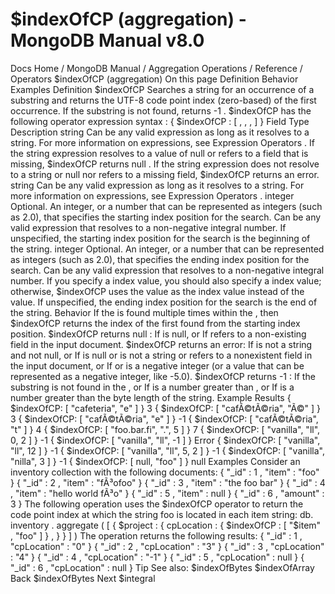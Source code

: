 # $indexOfCP (aggregation) - MongoDB Manual v8.0


Docs Home / MongoDB Manual / Aggregation Operations / Reference / Operators $indexOfCP (aggregation) On this page Definition Behavior Examples Definition $indexOfCP Searches a string for an occurrence of a substring and returns the
UTF-8 code point index (zero-based) of the first occurrence. If the
substring is not found, returns -1 . $indexOfCP has the following operator
expression syntax : { $indexOfCP : [ <string expression>, <substring expression>, <start>, <end> ] } Field Type Description <string> string Can be any valid expression as long
as it resolves to a string. For more information on expressions, see Expression Operators . If the string expression resolves to a value of null or refers
to a field that is missing, $indexOfCP returns null . If the string expression does not resolve to a string or null nor refers to a missing field, $indexOfCP returns an
error. <substring> string Can be any valid expression as long
as it resolves to a string. For more information on expressions, see Expression Operators . <start> integer Optional. An integer, or a number that can be represented as integers (such as
2.0), that specifies the starting index position for the search. Can
be any valid expression that
resolves to a non-negative integral number. If unspecified, the starting index position for the search is the
beginning of the string. <end> integer Optional. An integer, or a number that can be represented as integers (such as
2.0), that specifies the ending index position for the search. Can
be any valid expression that
resolves to a non-negative integral number. If you specify a <end> index value, you should also specify a <start> index
value; otherwise, $indexOfCP uses the <end> value
as the <start> index value instead of the <end> value. If unspecified, the ending index position for the search is the
end of the string. Behavior If the <substring expression> is found multiple times within the <string expression> , then $indexOfCP returns the
index of the first <substring expression> found from the starting
index position. $indexOfCP returns null : If <string expression> is null, or If <string expression> refers to a non-existing field in the
input document. $indexOfCP returns an error: If <string expression> is not a string and not null, or If <substring expression> is null or is not a string or refers to
a nonexistent field in the input document, or If <start> or <end> is a negative integer (or a value that
can be represented as a negative integer, like -5.0). $indexOfCP returns -1 : If the substring is not found in the <string expression> , or If <start> is a number greater than <end> , or If <start> is a number greater than the byte length of the string. Example Results { $indexOfCP: [ "cafeteria", "e" ] } 3 { $indexOfCP: [ "cafÃ©tÃ©ria", "Ã©" ] } 3 { $indexOfCP: [ "cafÃ©tÃ©ria", "e" ] } -1 { $indexOfCP: [ "cafÃ©tÃ©ria", "t" ] } 4 { $indexOfCP: [ "foo.bar.fi", ".", 5 ] } 7 { $indexOfCP: [ "vanilla", "ll", 0, 2 ] } -1 { $indexOfCP: [ "vanilla", "ll", -1 ] } Error { $indexOfCP: [ "vanilla", "ll", 12 ] } -1 { $indexOfCP: [ "vanilla", "ll", 5, 2 ] } -1 { $indexOfCP: [ "vanilla", "nilla", 3 ] } -1 { $indexOfCP: [ null, "foo" ] } null Examples Consider an inventory collection with the following documents: { "_id" : 1 , "item" : "foo" } { "_id" : 2 , "item" : "fÃ³ofoo" } { "_id" : 3 , "item" : "the foo bar" } { "_id" : 4 , "item" : "hello world fÃ³o" } { "_id" : 5 , "item" : null } { "_id" : 6 , "amount" : 3 } The following operation uses the $indexOfCP operator to
return the code point index at which the string foo is located in
each item string: db. inventory . aggregate ( [ { $project : { cpLocation : { $indexOfCP : [ "$item" , "foo" ] } , } } ] ) The operation returns the following results: { "_id" : 1 , "cpLocation" : "0" } { "_id" : 2 , "cpLocation" : "3" } { "_id" : 3 , "cpLocation" : "4" } { "_id" : 4 , "cpLocation" : "-1" } { "_id" : 5 , "cpLocation" : null } { "_id" : 6 , "cpLocation" : null } Tip See also: $indexOfBytes $indexOfArray Back $indexOfBytes Next $integral
